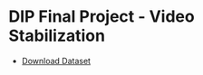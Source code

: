 # DIP Final Project - Video Stabilization

* [Download Dataset](https://drive.google.com/open?id=1rwV-CAw2nbb1_m9RqbxnxAvnI-C3MS63)
